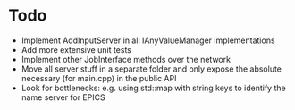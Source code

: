# Todo

* Implement AddInputServer in all IAnyValueManager implementations
* Add more extensive unit tests
* Implement other JobInterface methods over the network
* Move all server stuff in a separate folder and only expose the absolute necessary (for main.cpp) in the public API
* Look for bottlenecks: e.g. using std::map with string keys to identify the name server for EPICS